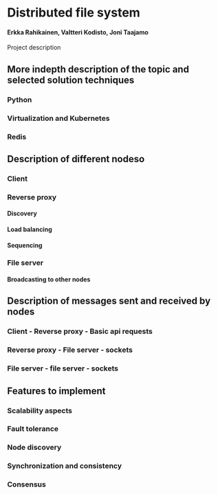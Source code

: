 # Distributed file system
#### Erkka Rahikainen, Valtteri Kodisto, Joni Taajamo

Project description

## More indepth description of the topic and selected solution techniques

### Python

### Virtualization and Kubernetes

### Redis

### 



## Description of different nodeso

### Client

### Reverse proxy

#### Discovery

#### Load balancing

#### Sequencing

### File server
#### Broadcasting to other nodes


## Description of messages sent and received by nodes

### Client - Reverse proxy - Basic api requests

###  Reverse proxy - File server - sockets

###  File server - file server - sockets

## Features to implement

### Scalability aspects

### Fault tolerance

### Node discovery

### Synchronization and consistency

### Consensus